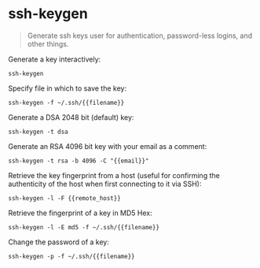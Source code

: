 ssh-keygen
==========

> Generate ssh keys user for authentication, password-less logins, and other things.

Generate a key interactively:

    ssh-keygen

Specify file in which to save the key:

    ssh-keygen -f ~/.ssh/{{filename}}

Generate a DSA 2048 bit (default) key:

    ssh-keygen -t dsa

Generate an RSA 4096 bit key with your email as a comment:

    ssh-keygen -t rsa -b 4096 -C "{{email}}"

Retrieve the key fingerprint from a host (useful for confirming the authenticity of the host when first connecting to it via SSH):

    ssh-keygen -l -F {{remote_host}}

Retrieve the fingerprint of a key in MD5 Hex:

    ssh-keygen -l -E md5 -f ~/.ssh/{{filename}}

Change the password of a key:

    ssh-keygen -p -f ~/.ssh/{{filename}}
